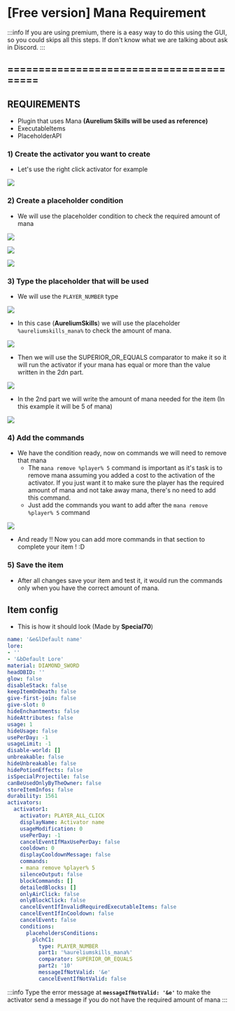 # \[Free version] Mana Requirement

:::info
If you are using premium, there is a easy way to do this using the GUI, so you could skips all this steps. If don't know what we are talking about ask in Discord.
:::

## ========================================

## REQUIREMENTS

* Plugin that uses Mana **(Aurelium Skills will be used as reference)**
* ExecutableItems
* PlaceholderAPI

### 1) Create the activator you want to create

* Let's use the right click activator for example

![](</img/image (65).png>)

### 2) Create a placeholder condition

* We will use the placeholder condition to check the required amount of mana

![](</img/image (420).png>)

![](</img/image (313).png>)

![](</img/image (114).png>)

### 3) Type the placeholder that will be used

* We will use the `PLAYER_NUMBER` type

![](</img/image (416).png>)

* In this case (**AureliumSkills**) we will use the placeholder `%aureliumskills_mana%` to check the amount of mana.

![](</img/image (265).png>)

* Then we will use the SUPERIOR\_OR\_EQUALS comparator to make it so it will run the activator if your mana has equal or more than the value written in the 2dn part.

![](</img/image (135).png>)

* In the 2nd part we will write the amount of mana needed for the item (In this example it will be 5 of mana)

![](</img/image (422).png>)

### 4) Add the commands

* We have the condition ready, now on commands we will need to remove that mana
  * The `mana remove %player% 5` command is important as it's task is to remove mana assuming you added a cost to the activation of the activator. If you just want it to make sure the player has the required amount of mana and not take away mana, there's no need to add this command.
  * Just add the commands you want to add after the `mana remove %player% 5` command

![](</img/image (232).png>)

* And ready !! Now you can add more commands in that section to complete your item ! :D

### 5) Save the item

* After all changes save your item and test it, it would run the commands only when you have the correct amount of mana.

## Item config

* This is how it should look (Made by **Special70**)

```yaml
name: '&e&lDefault name'
lore:
- ''
- '&bDefault Lore'
material: DIAMOND_SWORD
headDBID: ''
glow: false
disableStack: false
keepItemOnDeath: false
give-first-join: false
give-slot: 0
hideEnchantments: false
hideAttributes: false
usage: 1
hideUsage: false
usePerDay: -1
usageLimit: -1
disable-world: []
unbreakable: false
hideUnbreakable: false
hidePotionEffects: false
isSpecialProjectile: false
canBeUsedOnlyByTheOwner: false
storeItemInfos: false
durability: 1561
activators:
  activator1:
    activator: PLAYER_ALL_CLICK
    displayName: Activator name
    usageModification: 0
    usePerDay: -1
    cancelEventIfMaxUsePerDay: false
    cooldown: 0
    displayCooldownMessage: false
    commands:
    - mana remove %player% 5
    silenceOutput: false
    blockCommands: []
    detailedBlocks: []
    onlyAirClick: false
    onlyBlockClick: false
    cancelEventIfInvalidRequiredExecutableItems: false
    cancelEventIfInCooldown: false
    cancelEvent: false
    conditions:
      placeholdersConditions:
        plchC1:
          type: PLAYER_NUMBER
          part1: '%aureliumskills_mana%'
          comparator: SUPERIOR_OR_EQUALS
          part2: '10'
          messageIfNotValid: '&e'
          cancelEventIfNotValid: false
```

:::info
Type the error message at **`messageIfNotValid: '&e'`** to make the activator send a message if you do not have the required amount of mana
:::

